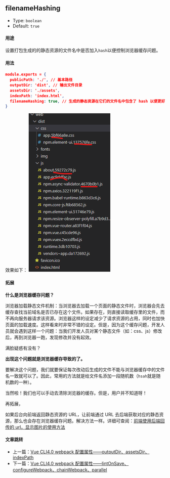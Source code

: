 ﻿## filenameHashing

- Type: `boolean`
- Default: `true`

#### 用途

设置打包生成的的静态资源的文件名中是否加入`hash`以便控制浏览器缓存问题。

#### 用法

```json
module.exports = {
  publicPath: './', // 基本路径
  outputDir: 'dist', // 输出文件目录
  assetsDir: './assets',
  indexPath: 'index.html',
  filenameHashing: true, // 生成的静态资源在它们的文件名中包含了 hash 以便更好的控制缓存
}
```

效果如下：
![在这里插入图片描述](./img/1.png)

#### 拓展

**什么是浏览器缓存问题？**

浏览器加载静态文件机制：当浏览器去加载一个页面的静态文件时，浏览器会先去缓存查找当前域名是否已存在这个文件。如果存在，则直接读取缓存里的文件，而不再向服务器请求该资源。浏览器这样的设定减少了请求资源的占用，同时也加快页面的加载速度。这样看来时非常不错的设定。但是，因为这个缓存问题，开发人员就会遇到这样一个问题：当我们开发人员对某个静态文件（如：css、js）修改后，再到浏览器一跑，发现修改并没有起效。

满脸疑惑有没有？

**出现这个问题就是浏览器缓存导致的了。**

要解决这个问题，我们就要保证每次改动后生成的文件不能与浏览器缓存中的文件名一致就可以了。因此，常用的方法就是给文件名添加一段随机数（`hsah`就是随机数的一种）。

当然啦！我们也可以手动去清除浏览器的缓存。但是，用户并不知道呀！

再拓展，

如果后台向前端返回静态资源的 URL，让前端通过 URL 去后端获取对应的静态资源，那么也会存在浏览器缓存问题。解决方法一样。详细可查阅：[前端使用后端回传的 url，显示图片的使用方法](https://blog.csdn.net/weixin_44869002/article/details/103949908)

#### 文章跳转

- 上一篇：[Vue CLI4.0 webpack 配置属性——outputDir、assetsDir、indexPath](https://blog.csdn.net/weixin_44869002/article/details/105819648)
- 下一篇：[Vue CLI4.0 webpack 配置属性——lintOnSave、configureWebpack、chainWebpack、parallel](https://blog.csdn.net/weixin_44869002/article/details/105831476)
